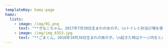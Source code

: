 ```yaml
---
templateKey: hamz-page
hamz:
  lists:
    - image: /img/01.png
      text: "**きなこちゃん。2017年7月30日生まれの女の子。\nトイレと砂浴び場を使い分けることができるめちゃめちゃ賢い子です✨性格はおっとりしてます\U0001F439そして時々らっこ食いをさせてくれます、その姿がとても可愛い笑**"
    - image: /img/img_6353.jpg
      text: "**ごまくん。2018年10月30日生まれの男の子。\n起きた時はケージ内をとんでもないスピードで駆け巡るぐらい元気で、やんちゃな子です\U0001F439見てて楽しいはむちゃんです✨**"
---
```


